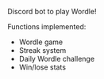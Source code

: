 Discord bot to play Wordle!

Functions implemented: 
- Wordle game
- Streak system
- Daily Wordle challenge
- Win/lose stats
